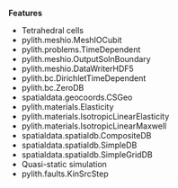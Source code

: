 
**Features**

* Tetrahedral cells
* pylith.meshio.MeshIOCubit
* pylith.problems.TimeDependent
* pylith.meshio.OutputSolnBoundary
* pylith.meshio.DataWriterHDF5
* pylith.bc.DirichletTimeDependent
* pylith.bc.ZeroDB
* spatialdata.geocoords.CSGeo
* pylith.materials.Elasticity
* pylith.materials.IsotropicLinearElasticity
* pylith.materials.IsotropicLinearMaxwell
* spatialdata.spatialdb.CompositeDB
* spatialdata.spatialdb.SimpleDB
* spatialdata.spatialdb.SimpleGridDB
* Quasi-static simulation
* pylith.faults.KinSrcStep
